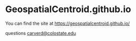 # GeospatialCentroid.github.io

You can find the site at 
https://geospatialcentroid.github.io/

questions 
carverd@colostate.edu
